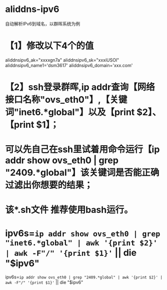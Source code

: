 # aliddns-ipv6
自动解析IPv6到域名，以群晖系统为例


# 【1】修改以下4个的值
aliddnsipv6_ak="xxxxgn7a"
aliddnsipv6_sk="xxxiUSOl"
aliddnsipv6_name1='dsm3617'
aliddnsipv6_domain='xxx.com'


# 【2】ssh登录群晖,ip addr查询【网络接口名称"ovs_eth0"】,【关键词"inet6.*global"】以及【print $2】、【print $1】；
# 可以先自己在ssh里试着用命令运行【ip addr show ovs_eth0 | grep "2409.*global"】该关键词是否能正确过滤出你想要的结果；
# 该*.sh文件 推荐使用bash运行。
# ipv6s=`ip addr show ovs_eth0 | grep "inet6.*global" | awk '{print $2}' | awk -F"/" '{print $1}'` || die "$ipv6"
ipv6s=`ip addr show ovs_eth0 | grep "2409.*global" | awk '{print $2}' | awk -F"/" '{print $1}'` || die "$ipv6"

